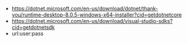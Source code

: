 - https://dotnet.microsoft.com/en-us/download/dotnet/thank-you/runtime-desktop-8.0.5-windows-x64-installer?cid=getdotnetcore
- https://dotnet.microsoft.com/en-us/download/visual-studio-sdks?cid=getdotnetsdk
- url:user:pass
